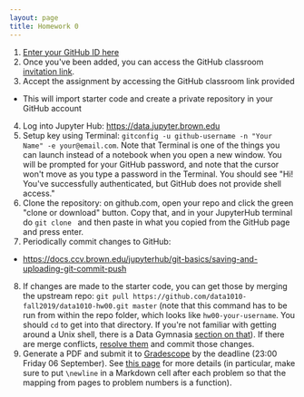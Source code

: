 ```yaml
---
layout: page
title: Homework 0
---
```


1. [Enter your GitHub ID here](https://airtable.com/shrC6aW5Pxfra4pL3)
2. Once you've been added, you can access the GitHub classroom [invitation link](https://classroom.github.com/a/2tl5BtAx). 
3. Accept the assignment by accessing the GitHub classroom link provided
  - This will import starter code and create a private repository in your GitHub account
4. Log into Jupyter Hub: https://data.jupyter.brown.edu
5. Setup key using Terminal: `gitconfig -u github-username -n "Your Name" -e your@email.com`. Note that Terminal is one of the things you can launch instead of a notebook when you open a new window. You will be prompted for your GitHub password, and note that the cursor won't move as you type a password in the Terminal. You should see "Hi! You've successfully authenticated, but GitHub does not provide shell access."
6. Clone the repository: on github.com, open your repo and click the green "clone or download" button. Copy that, and in your JupyterHub terminal do `git clone ` and then paste in what you copied from the GitHub page and press enter.
7. Periodically commit changes to GitHub:
  - https://docs.ccv.brown.edu/jupyterhub/git-basics/saving-and-uploading-git-commit-push
8. If changes are made to the starter code, you can get those by merging the upstream repo: `git pull https://github.com/data1010-fall2019/data1010-hw00.git master` (note that this command has to be run from within the repo folder, which looks like `hw00-your-username`. You should `cd` to get into that directory. If you're not familiar with getting around a Unix shell, there is a Data Gymnasia [section on that](https://mathigon.org/course/data-science-utilities/unix)). If there are merge conflicts, [resolve them](https://help.github.com/en/articles/resolving-a-merge-conflict-using-the-command-line) and commit those changes. 
9. Generate a PDF and submit it to [Gradescope](https://www.gradescope.com/courses/56764/) by the deadline (23:00 Friday 06 September). See [this page](/hwsubmit) for more details (in particular, make sure to put `\newline` in a Markdown cell after each problem so that the mapping from pages to problem numbers is a function).